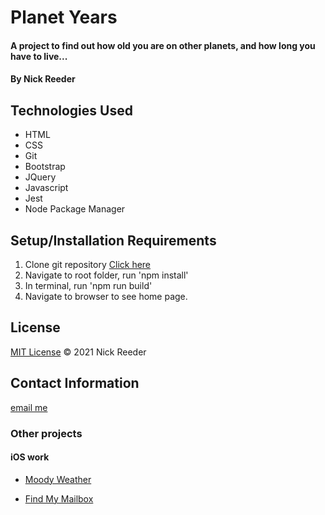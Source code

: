 # Planet Years

#### A project to find out how old you are on other planets, and how long you have to live...

#### By Nick Reeder

## Technologies Used

- HTML
- CSS
- Git
- Bootstrap
- JQuery
- Javascript
- Jest
- Node Package Manager

## Setup/Installation Requirements

1. Clone git repository [Click here](https://github.com/reeder32/planet-years.git)
2. Navigate to root folder, run 'npm install'
3. In terminal, run 'npm run build'
4. Navigate to browser to see home page.

## License

[MIT License](https://opensource.org/licenses/MIT)
&copy; 2021 Nick Reeder

## Contact Information

[email me](mailto:nickreeder32@gmail.com)

### Other projects

#### iOS work

- [Moody Weather](https://apps.apple.com/us/app/moody-weather/id1506337317)

- [Find My Mailbox](https://apps.apple.com/us/app/find-my-mailbox/id1530700085)
